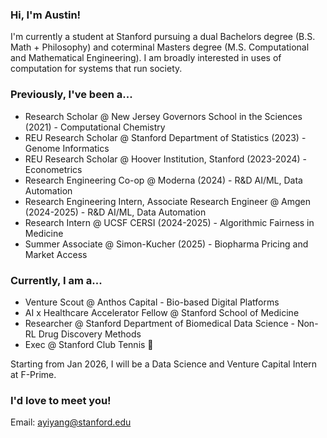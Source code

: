 ### Hi, I'm Austin! 

I'm currently a student at Stanford pursuing a dual Bachelors degree (B.S. Math + Philosophy) and coterminal Masters degree (M.S. Computational and Mathematical Engineering). I am broadly interested in uses of computation for systems that run society. 

### Previously, I've been a...

- Research Scholar @ New Jersey Governors School in the Sciences (2021) - Computational Chemistry
- REU Research Scholar @ Stanford Department of Statistics (2023) - Genome Informatics 
- REU Research Scholar @ Hoover Institution, Stanford (2023-2024) - Econometrics 
- Research Engineering Co-op @ Moderna (2024) - R&D AI/ML, Data Automation 
- Research Engineering Intern, Associate Research Engineer @ Amgen (2024-2025) - R&D AI/ML, Data Automation
- Research Intern @ UCSF CERSI (2024-2025) - Algorithmic Fairness in Medicine
- Summer Associate @ Simon-Kucher (2025) - Biopharma Pricing and Market Access

### Currently, I am a...
- Venture Scout @ Anthos Capital - Bio-based Digital Platforms
- AI x Healthcare Accelerator Fellow @ Stanford School of Medicine 
- Researcher @ Stanford Department of Biomedical Data Science - Non-RL Drug Discovery Methods
- Exec @ Stanford Club Tennis 🎾

Starting from Jan 2026, I will be a Data Science and Venture Capital Intern at F-Prime.

### I'd love to meet you! 

Email: ayiyang@stanford.edu


